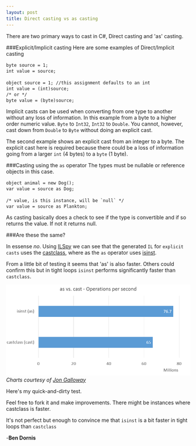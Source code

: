 ```yaml
---
layout: post
title: Direct casting vs as casting
---
```


There are two primary ways to cast in C#, Direct casting and 'as' casting.

###Explicit/Implicit casting
Here are some examples of Direct/Implicit casting

    byte source = 1;
	int value = source;
    
    object source = 1; //this assignment defaults to an int
    int value = (int)source;
    /* or */
	byte value = (byte)source;

    
Implicit casts can be used when converting from one type to another without any loss of information. In this example from a byte to a higher order numeric value. `Byte` to `Int32`, `Int32` to `Double`. You cannot, however, cast down from `Double` to `Byte` without doing an explicit cast. 

The second example shows an explicit cast from an integer to a byte. The explicit cast here is required because there could be a loss of information going from a larger `int` (4 bytes) to a `byte` (1 byte).

###Casting using the `as` operator
The types must be nullable or reference objects in this case.

    object animal = new Dog();
    var value = source as Dog;
	
	/* value, is this instance, will be `null` */
	var value = source as Plankton;

As casting basically does a check to see if the type is convertible and if so returns the value. If not it returns null.
	
###Are these the same?

In essense *no*. Using [ILSpy](http://ilspy.net/) we can see that the generated `IL` for `explicit casts` uses the [castclass](msdn.microsoft.com/library/system.reflection.emit.opcodes.castclass.aspx), where as the `as` operator uses [isinst](http://msdn.microsoft.com/library/system.reflection.emit.opcodes.isinst.aspx). 

From a little bit of testing it seems that 'as' is also faster. Others could confirm this but in tight loops `isinst` performs significantly faster than `castclass`.

![castclass vs. isinst](/images/castclass-vs-isinst.png)
*Charts courtesy of [Jon Galloway](http://weblogs.asp.net/jongalloway)*

Here's my quick-and-dirty test. 
<script src="https://gist.github.com/Buildstarted/e6646dfd8fcf000efd50.js"></script>
Feel free to fork it and make improvements. There might be instances where castclass is faster.

It's not perfect but enough to convince me that `isinst` is a bit faster in tight loops than `castclass`

-**Ben Dornis**